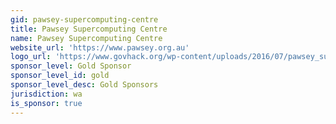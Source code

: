 ```yaml
---
gid: pawsey-supercomputing-centre
title: Pawsey Supercomputing Centre
name: Pawsey Supercomputing Centre
website_url: 'https://www.pawsey.org.au'
logo_url: 'https://www.govhack.org/wp-content/uploads/2016/07/pawsey_supercomputing_centre.png'
sponsor_level: Gold Sponsor
sponsor_level_id: gold
sponsor_level_desc: Gold Sponsors
jurisdiction: wa
is_sponsor: true
---
```

